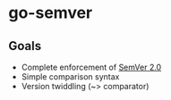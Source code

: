 go-semver
=========

## Goals

* Complete enforcement of [SemVer 2.0](http://semver.org/spec/v2.0.0.html)
* Simple comparison syntax
* Version twiddling (~> comparator)
